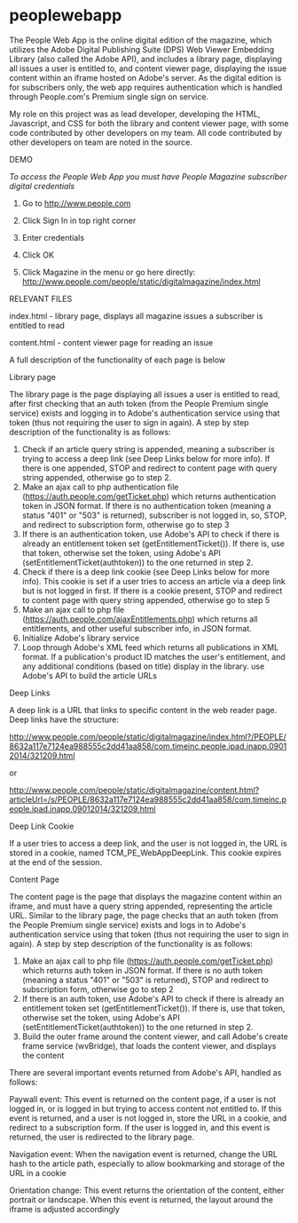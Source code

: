 peoplewebapp
============
The People Web App is the online digital edition of the magazine, which  utilizes
the Adobe Digital Publishing Suite (DPS) Web Viewer Embedding Library (also called the Adobe API), and includes a library page, displaying all issues a user is entitled to, and content viewer page, displaying the issue content within an iframe hosted on Adobe's server. As the digital edition is for subscribers only, the web app requires authentication which is handled through People.com's Premium single sign on service.

My role on this project was as lead developer, developing the HTML, Javascript, and CSS for both the library and content viewer page, with some code contributed by other developers on my team. All code contributed by other developers on team are noted in the source.

DEMO

*To access the People Web App you must have People Magazine subscriber digital credentials*

1.  Go to http://www.people.com

2.  Click Sign In in top right corner

3.  Enter credentials

4.  Click OK

5.  Click Magazine in the menu or go here directly: http://www.people.com/people/static/digitalmagazine/index.html


RELEVANT FILES

index.html - library page, displays all magazine issues a subscriber is entitled to read

content.html - content viewer page for reading an issue


A full description of the functionality of each page is below

Library page

The library page is the page displaying all issues a user is entitled to read, after first checking that an auth token (from the People Premium single service) exists and logging in to Adobe's authentication service using that token (thus not requiring the user to sign in again). A step by step description of the functionality is as follows:

1. Check if an article query string is appended, meaning a subscriber is trying to access a deep link (see Deep Links below for more info). If there is one appended, STOP and redirect to content page with query string appended, otherwise go to step 2.
2. Make an ajax call to php authentication file (https://auth.people.com/getTicket.php) which returns authentication token in JSON format. If there is no authentication token (meaning a status "401" or "503" is returned), subscriber is not logged in, so, STOP, and redirect to subscription form, otherwise go to step 3
3. If there is an authentication token, use Adobe's API to check if there is already an entitlement token set (getEntitlementTicket()). If there is, use that token, otherwise set the token, using Adobe's API (setEntitlementTicket(authtoken)) to the one returned in step 2.
4. Check if there is a deep link cookie (see Deep Links below for more info). This cookie is set if a user tries to access an article via a deep link but is not logged in first. If there is a cookie present, STOP and redirect to content page with query string appended, otherwise go to step 5
5. Make an ajax call to php file (https://auth.people.com/ajaxEntitlements.php) which returns all entitlements, and other useful subscriber info, in JSON format.
6. Initialize Adobe's library service
7. Loop through Adobe's XML feed which returns all publications in XML format. If a publication's product ID matches the user's entitlement, and any additional conditions (based on title) display in the library. use Adobe's API to build the article URLs

Deep Links

A deep link is a URL that links to specific content in the web reader page. Deep links have the structure:

http://www.people.com/people/static/digitalmagazine/index.html?/PEOPLE/8632a117e7124ea988555c2dd41aa858/com.timeinc.people.ipad.inapp.09012014/321209.html

or

http://www.people.com/people/static/digitalmagazine/content.html?articleUrl=/s/PEOPLE/8632a117e7124ea988555c2dd41aa858/com.timeinc.people.ipad.inapp.09012014/321209.html

Deep Link Cookie

If a user tries to access a deep link, and the user is not logged in, the URL is stored in a cookie, named TCM_PE_WebAppDeepLink. This cookie expires at the end of the session.

Content Page

The content page is the page that displays the magazine content within an iframe, and must have a query string appended, representing the article URL. Similar to the library page, the page checks that an auth token (from the People Premium single service) exists and logs in to Adobe's authentication service using that token (thus not requiring the user to sign in again).  A step by step description of the functionality is as follows:

1. Make an ajax call to php file (https://auth.people.com/getTicket.php) which returns auth token in JSON format. If there is no auth token (meaning a status "401" or "503" is returned), STOP and redirect to subscription form, otherwise go to step 2
2. If there is an auth token, use Adobe's API to check if there is already an entitlement token set (getEntitlementTicket()). If there is, use that token, otherwise set the token, using Adobe's API (setEntitlementTicket(authtoken)) to the one returned in step 2.
3. Build the outer frame around the content viewer, and call Adobe's create frame service (wvBridge), that loads the content viewer, and displays the content

There are several important events returned from Adobe's API, handled as follows:

Paywall event: This event is returned on the content page, if a user is not logged in, or is logged in but trying to access content not entitled to. If this event is returned, and a user is not logged in, store the URL in a cookie, and redirect to a subscription form. If the user is logged in, and this event is returned, the user is redirected to the library page.
 
Navigation event: When the navigation event is returned, change the URL hash to the article path, especially to allow bookmarking and storage of the URL in a cookie
 
Orientation change: This event returns the orientation of the content, either portrait or landscape.  When this event is returned, the layout around the iframe is adjusted accordingly 
